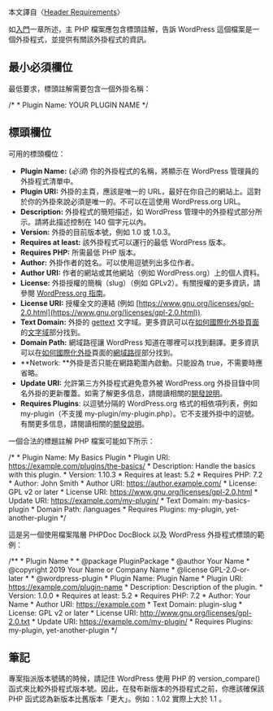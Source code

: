 本文譯自〈[Header Requirements](https://developer.wordpress.org/plugins/plugin-basics/header-requirements/)〉

如[入門](https://tw.wordpress.org/team/?post_type=handbook&p=532#getting-started)一章所述，主 PHP 檔案應包含標頭註解，告訴 WordPress 這個檔案是一個外掛程式，並提供有關該外掛程式的資訊。

最小必須欄位
------

最低要求，標頭註解需要包含一個外掛名稱：

/\*
 \* Plugin Name: YOUR PLUGIN NAME
 */

標頭欄位
----

可用的標頭欄位：

* **Plugin Name:** (_必須_) 你的外掛程式的名稱，將顯示在 WordPress 管理員的外掛程式清單中。
* **Plugin URI:** 外掛的主頁，應該是唯一的 URL，最好在你自己的網站上。這對於你的外掛來說必須是唯一的。不可以在這使用 WordPress.org URL。
* **Description:** 外掛程式的簡短描述，如 WordPress 管理中的外掛程式部分所示。請將此描述控制在 140 個字元以內。
* **Version:** 外掛的目前版本號，例如 1.0 或 1.0.3。
* **Requires at least:** 該外掛程式可以運行的最低 WordPress 版本。
* **Requires PHP:** 所需最低 PHP 版本。
* **Author:** 外掛作者的姓名。可以使用逗號列出多位作者。
* **Author URI:** 作者的網站或其他網站（例如 WordPress.org）上的個人資料。
* **License:** 外掛授權的簡稱（slug）（例如 GPLv2）。有關授權的更多資訊，請參閱 [WordPress.org 指南](https://developer.wordpress.org/plugins/wordpress-org/detailed-plugin-guidelines/#1-plugins-must-be-compatible-with-the-gnu-general-public-license)。
* **License URI:** 授權全文的連結 (例如 [https://www.gnu.org/licenses/gpl-2.0.html](https://www.gnu.org/licenses/gpl-2.0.html)).
* **Text Domain:** 外掛的 [gettext](https://www.gnu.org/software/gettext/) 文字域。更多資訊可以在[如何國際化外掛頁面](https://developer.wordpress.org/plugins/internationalization/how-to-internationalize-your-plugin/)的[文字域](http://Text%20Domain)部分找到。
* **Domain Path:** 網域路徑讓 WordPress 知道在哪裡可以找到翻譯。更多資訊可以在[如何國際化外掛](https://developer.wordpress.org/plugins/internationalization/how-to-internationalize-your-plugin/)頁面的[網域路徑](https://developer.wordpress.org/plugins/internationalization/how-to-internationalize-your-plugin/#domain-path)部分找到。
* **Network: **外掛是否只能在網路範圍內啟動。只能設為 true，不需要時應省略。
* **Update URI:** 允許第三方外掛程式避免意外被 WordPress.org 外掛目錄中同名外掛的更新覆蓋。如需了解更多信息，請閱讀相關的[開發說明](https://make.wordpress.org/core/2021/06/29/introducing-update-uri-plugin-header-in-wordpress-5-8/)。
* **Requires Plugins**: 以逗號分隔的 WordPress.org 格式的相依項列表，例如 my-plugin（不支援 my-plugin/my-plugin.php）。它不支援外掛中的逗號。有關更多信息，請閱讀相關的[開發說明](https://make.wordpress.org/core/2024/03/05/introducing-plugin-dependencies-in-wordpress-6-5/)。

一個合法的標題註解 PHP 檔案可能如下所示：

/\* \* Plugin Name:       My Basics Plugin * Plugin URI:        https://example.com/plugins/the-basics/ * Description:       Handle the basics with this plugin. * Version:           1.10.3 * Requires at least: 5.2 * Requires PHP:      7.2 * Author:            John Smith * Author URI:        https://author.example.com/ * License:           GPL v2 or later * License URI:       https://www.gnu.org/licenses/gpl-2.0.html * Update URI:        https://example.com/my-plugin/ * Text Domain:       my-basics-plugin * Domain Path:       /languages * Requires Plugins:  my-plugin, yet-another-plugin */

這是另一個使用檔案階層 PHPDoc DocBlock 以及 WordPress 外掛程式標頭的範例：

/\*\* \* Plugin Name * * @package           PluginPackage * @author            Your Name * @copyright         2019 Your Name or Company Name * @license           GPL-2.0-or-later * * @wordpress-plugin * Plugin Name:       Plugin Name * Plugin URI:        https://example.com/plugin-name * Description:       Description of the plugin. * Version:           1.0.0 * Requires at least: 5.2 * Requires PHP:      7.2 * Author:            Your Name * Author URI:        https://example.com * Text Domain:       plugin-slug * License:           GPL v2 or later * License URI:       http://www.gnu.org/licenses/gpl-2.0.txt * Update URI:        https://example.com/my-plugin/ * Requires Plugins:  my-plugin, yet-another-plugin */

筆記
--

專案指派版本號碼的時候，請記住 WordPress 使用 PHP 的 version_compare() 函式來比較外掛程式版本號。因此，在發布新版本的外掛程式之前，你應該確保該 PHP 函式認為新版本比舊版本「更大」。例如：1.02 實際上大於 1.1 。